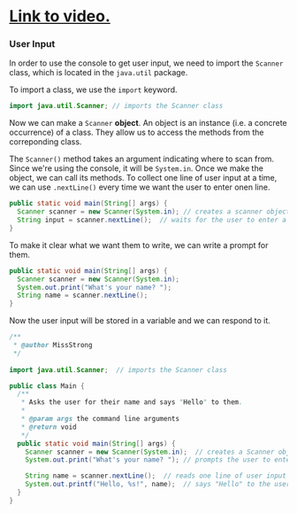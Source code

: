 # [Link to video.](https://www.youtube.com/watch?v=3CMI2a6XQh8&list=PLVD25niNi0BkgQHyEFkuuBp_IQ4q67jIC)

### User Input

In order to use the console to get user input, we need to import the `Scanner` class, which is located in the `java.util` package. 

To import a class, we use the `import` keyword.

```java
import java.util.Scanner; // imports the Scanner class
```

Now we can make a `Scanner` **object**. An object is an instance (i.e. a concrete occurrence) of a class. They allow us to access the methods from the correponding class.

The `Scanner()` method takes an argument indicating where to scan from. Since we're using the console, it will be `System.in`. Once we make the object, we can call its methods. To collect one line of user input at a time, we can use `.nextLine()` every time we want the user to enter onen line.

```java
public static void main(String[] args) {
  Scanner scanner = new Scanner(System.in); // creates a scanner object
  String input = scanner.nextLine();  // waits for the user to enter a line
}
```

To make it clear what we want them to write, we can write a prompt for them.

```java
public static void main(String[] args) {
  Scanner scanner = new Scanner(System.in);  
  System.out.print("What's your name? ");
  String name = scanner.nextLine();
}
```

Now the user input will be stored in a variable and we can respond to it.


```java
/**
 * @author MissStrong
 */
 
import java.util.Scanner;  // imports the Scanner class

public class Main {  
  /**
   * Asks the user for their name and says "Hello" to them.
   *
   * @param args the command line arguments
   * @return void
   */
  public static void main(String[] args) {
    Scanner scanner = new Scanner(System.in);  // creates a Scanner object
    System.out.print("What's your name? "); // prompts the user to enter their name

    String name = scanner.nextLine();  // reads one line of user input
    System.out.printf("Hello, %s!", name);  // says "Hello" to the user
  }
}
```
